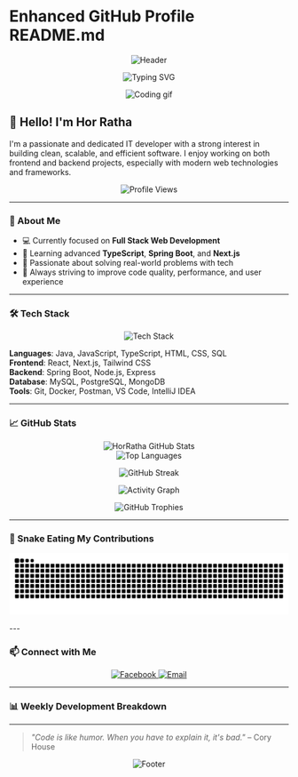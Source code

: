 # Enhanced GitHub Profile README.md

<!-- Animated Header -->
<p align="center">
  <img src="https://media2.giphy.com/media/v1.Y2lkPTc5MGI3NjExZHg5N3pkNm5xcDZjdDJjb3lvNjJyMWFvdXpmd25rY2h6eDg1cWZ2OSZlcD12MV9pbnRlcm5hbF9naWZfYnlfaWQmY3Q9dHM/hS42TuYYnANLFR9IRQ/giphy.gif" alt="Header" />
</p>

<!-- Typing Animation -->
<p align="center">
  <img src="https://readme-typing-svg.herokuapp.com?font=Fira+Code&pause=1000&color=36BCF7&center=true&vCenter=true&width=435&lines=Full+Stack+Developer;Java+%26+Spring+Boot+Enthusiast;React+%26+Next.js+Developer;Always+Learning+New+Technologies" alt="Typing SVG" />
</p>

<!-- Profile Banner or Motion Image -->
<p align="center">
  <img src="https://media0.giphy.com/media/v1.Y2lkPTc5MGI3NjExM291cXFiYmo1NHVtMHg2aXM4eWRobXU4MWszYWR6dWc5YmVhdjl0eiZlcD12MV9pbnRlcm5hbF9naWZfYnlfaWQmY3Q9Zw/OWgDiFQbtizpdLewE5/giphy.gif" width="600" alt="Coding gif" />
</p>

## 👋 Hello! I'm Hor Ratha
I'm a passionate and dedicated IT developer with a strong interest in building clean, scalable, and efficient software. I enjoy working on both frontend and backend projects, especially with modern web technologies and frameworks.

<!-- Profile Views Counter -->
<p align="center">
  <img src="https://komarev.com/ghpvc/?username=HorRatha&label=Profile%20views&color=0e75b6&style=flat" alt="Profile Views" />
</p>

---

### 🚀 About Me
- 💻 Currently focused on **Full Stack Web Development**
- 🌱 Learning advanced **TypeScript**, **Spring Boot**, and **Next.js**
- 🧠 Passionate about solving real-world problems with tech
- 🎯 Always striving to improve code quality, performance, and user experience

---

### 🛠️ Tech Stack
<p align="center">
  <img src="https://skillicons.dev/icons?i=java,js,ts,react,nextjs,spring,nodejs,mysql,postgres,git,html,css,tailwind,vscode,idea" alt="Tech Stack" />
</p>

**Languages**: Java, JavaScript, TypeScript, HTML, CSS, SQL  
**Frontend**: React, Next.js, Tailwind CSS  
**Backend**: Spring Boot, Node.js, Express  
**Database**: MySQL, PostgreSQL, MongoDB  
**Tools**: Git, Docker, Postman, VS Code, IntelliJ IDEA

---

### 📈 GitHub Stats
<p align="center">
  <img src="https://github-readme-stats.vercel.app/api?username=HorRatha&show_icons=true&theme=radical" alt="HorRatha GitHub Stats" />
  <br />
  <img src="https://github-readme-stats.vercel.app/api/top-langs/?username=HorRatha&layout=compact&theme=radical" alt="Top Languages" />
</p>

<!-- Streak Stats - Multiple backup options -->
<p align="center">
  <img src="https://streak-stats.demolab.com/?user=HorRatha&theme=radical" alt="GitHub Streak" />
</p>

<!-- Alternative streak stats if the above fails -->
<!-- 
<p align="center">
  <img src="https://github-readme-streak-stats.herokuapp.com/?user=HorRatha&theme=radical" alt="GitHub Streak" />
</p>
-->

<!-- Another alternative -->
<!--
<p align="center">
  <img src="https://nirzak-streak-stats.vercel.app/?user=HorRatha&theme=radical" alt="GitHub Streak" />
</p>
-->

<!-- Activity Graph -->
<p align="center">
  <img src="https://github-readme-activity-graph.vercel.app/graph?username=HorRatha&theme=react-dark&bg_color=20232a&hide_border=true" alt="Activity Graph" />
</p>

<!-- Trophies -->
<p align="center">
  <img src="https://github-profile-trophy.vercel.app/?username=HorRatha&theme=radical&no-frame=false&no-bg=false&margin-w=4" alt="GitHub Trophies" />
</p>

---

### 🐍 Snake Eating My Contributions

<p align="center">
  <img src="https://raw.githubusercontent.com/HorRatha/HorRatha/output/github-snake-rainbow.svg" alt="Snake eating my contributions" />
</p>
---

### 📫 Connect with Me
<p align="center">
  <a href="https://www.facebook.com/share/1BqNLhpv2V/?mibextid=wwXIfr">
    <img src="https://img.shields.io/badge/Facebook-1877F2?style=for-the-badge&logo=facebook&logoColor=white" alt="Facebook" />
  </a>
  <a href="mailto:horratha4t5@gmail.com">
    <img src="https://img.shields.io/badge/Gmail-D14836?style=for-the-badge&logo=gmail&logoColor=white" alt="Email" />
  </a>
</p>

---

### 📊 Weekly Development Breakdown
<!--START_SECTION:waka-->
<!--END_SECTION:waka-->

---

> *"Code is like humor. When you have to explain it, it's bad."* – Cory House

<!-- Footer -->
<p align="center">
  <img src="https://capsule-render.vercel.app/api?type=waving&color=gradient&height=120&section=footer" alt="Footer" />
</p>
